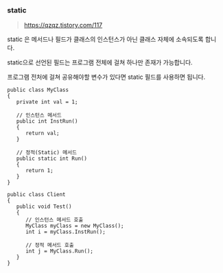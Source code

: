### static

>  https://qzqz.tistory.com/117 

static 은 메서드나 필드가 클래스의 인스턴스가 아닌 클래스 자체에 소속되도록 합니다.



static으로 선언된 필드는 프로그램 전체에 걸쳐 하나만 존재가 가능합니다.

프로그램 전처에 걸쳐 공유해야할 변수가 있다면 static 필드를 사용하면 됩니다.

```
public class MyClass
{
   private int val = 1;
   
   // 인스턴스 메서드
   public int InstRun()
   {
      return val;
   }
   
   // 정적(Static) 메서드
   public static int Run() 
   {
      return 1;
   }
}

public class Client
{
   public void Test()
   {
      // 인스턴스 메서드 호출
      MyClass myClass = new MyClass();
      int i = myClass.InstRun();

      // 정적 메서드 호출
      int j = MyClass.Run();
   }
}
```

